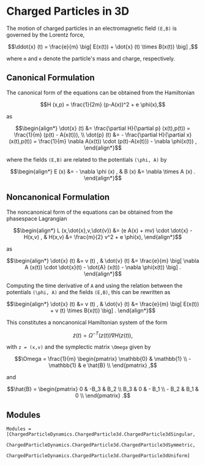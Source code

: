 
# Charged Particles in 3D

The motion of charged particles in an electromagnetic field ``(E,B)`` is
governed by the Lorentz force,
```math
\ddot{x} (t) = \frac{e}{m} \big[ E(x(t)) + \dot{x} (t) \times B(x(t)) \big] ,
```
where ``m`` and ``e`` denote the particle's mass and charge, respectively.


## Canonical Formulation

The canonical form of the equations can be obtained from the Hamiltonian
```math
H (x,p) = \frac{1}{2m} (p-A(x))^2 + e \phi(x),
```
as
```math
\begin{align*}
\dot{x} (t) &= \frac{\partial H}{\partial p} (x(t),p(t)) = \frac{1}{m} (p(t) - A(x(t))), \\
\dot{p} (t) &= - \frac{\partial H}{\partial x} (x(t),p(t)) = \frac{1}{m} \nabla A(x(t)) \cdot (p(t)-A(x(t))) - \nabla \phi(x(t)) ,
\end{align*}
```
where the fields ``(E,B)`` are related to the potentials ``(\phi, A)`` by
```math
\begin{align*}
E (x) &= - \nabla \phi (x) , &
B (x) &= \nabla \times A (x) .
\end{align*}
```


## Noncanonical Formulation

The noncanonical form of the equations can be obtained from the phasespace Lagrangian
```math
\begin{align*}
L (x,\dot{x},v,\dot{v}) &= (e A(x) + mv) \cdot \dot{x} - H(x,v) , &
H(x,v) &= \frac{m}{2} v^2 + e \phi(x),
\end{align*}
```
as
```math
\begin{align*}
\dot{x} (t) &= v (t) , &
\dot{v} (t) &= \frac{e}{m} \big[ \nabla A (x(t)) \cdot \dot{x}(t) - \dot{A} (x(t)) - \nabla \phi(x(t)) \big] .
\end{align*}
```
Computing the time derivative of ``A`` and using the relation between the potentials ``(\phi, A)`` and the fields ``(E,B)``, this can be rewritten as
```math
\begin{align*}
\dot{x} (t) &= v (t) , &
\dot{v} (t) &= \frac{e}{m} \big[ E(x(t)) + v (t) \times B(x(t)) \big] .
\end{align*}
```
This constitutes a noncanonical Hamiltonian system of the form
```math
\dot{z} (t) = \Omega^{-T} (z(t)) \nabla H(z(t)) ,
```
with ``z = (x,v)`` and the symplectic matrix ``\Omega`` given by
```math
\Omega = \frac{1}{m} \begin{pmatrix}
  \mathbb{0} & \mathbb{1} \\
- \mathbb{1} & e \hat{B} \\
\end{pmatrix} ,
```
and
```math
\hat{B} = \begin{pmatrix}
0 & -B_3 & B_2 \\
B_3 & 0 & - B_1 \\
- B_2 & B_1 & 0 \\
\end{pmatrix} .
```


## Modules

```@autodocs
Modules = [ChargedParticleDynamics.ChargedParticle3d.ChargedParticle3dSingular,
           ChargedParticleDynamics.ChargedParticle3d.ChargedParticle3dSymmetric,
           ChargedParticleDynamics.ChargedParticle3d.ChargedParticle3dUniform]
```
